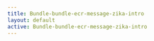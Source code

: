 ```yaml
---
title: Bundle-bundle-ecr-message-zika-intro
layout: default
active: Bundle-bundle-ecr-message-zika-intro
---
```



